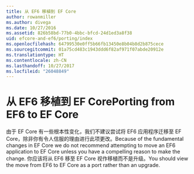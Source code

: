 ```yaml
---
title: 从 EF6 移植到 EF Core
author: rowanmiller
ms.author: divega
ms.date: 10/27/2016
ms.assetid: 826b58bd-77b0-4bbc-bfcd-24d1ed3a8f38
uid: efcore-and-ef6/porting/index
ms.openlocfilehash: 64799530e0ff5b66fb13450e8b04b8d2b875cece
ms.sourcegitcommit: 01a75cd483c1943ddd6f82af971f07abde20912e
ms.translationtype: HT
ms.contentlocale: zh-CN
ms.lasthandoff: 10/27/2017
ms.locfileid: "26048849"
---
```

# <a name="porting-from-ef6-to-ef-core"></a><span data-ttu-id="25145-102">从 EF6 移植到 EF Core</span><span class="sxs-lookup"><span data-stu-id="25145-102">Porting from EF6 to EF Core</span></span>

<span data-ttu-id="25145-103">由于 EF Core 有一些根本性变化，我们不建议尝试将 EF6 应用程序迁移至 EF Core，除非你有令人信服的理由进行此项更改。</span><span class="sxs-lookup"><span data-stu-id="25145-103">Because of the fundamental changes in EF Core we do not recommend attempting to move an EF6 application to EF Core unless you have a compelling reason to make the change.</span></span> <span data-ttu-id="25145-104">你应该将从 EF6 移至 EF Core 视作移植而不是升级。</span><span class="sxs-lookup"><span data-stu-id="25145-104">You should view the move from EF6 to EF Core as a port rather than an upgrade.</span></span>
